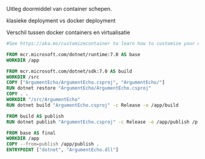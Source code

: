 Uitleg doormiddel van container schepen.

klasieke deployment vs docker deployment

Verschil tussen docker containers en virtualisatie

```dockerfile
#See https://aka.ms/customizecontainer to learn how to customize your debug container and how Visual Studio uses this Dockerfile to build your images for faster debugging.

FROM mcr.microsoft.com/dotnet/runtime:7.0 AS base
WORKDIR /app

FROM mcr.microsoft.com/dotnet/sdk:7.0 AS build
WORKDIR /src
COPY ["ArgumentEcho/ArgumentEcho.csproj", "ArgumentEcho/"]
RUN dotnet restore "ArgumentEcho/ArgumentEcho.csproj"
COPY . .
WORKDIR "/src/ArgumentEcho"
RUN dotnet build "ArgumentEcho.csproj" -c Release -o /app/build

FROM build AS publish
RUN dotnet publish "ArgumentEcho.csproj" -c Release -o /app/publish /p:UseAppHost=false

FROM base AS final
WORKDIR /app
COPY --from=publish /app/publish .
ENTRYPOINT ["dotnet", "ArgumentEcho.dll"]
```